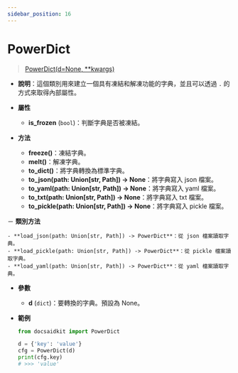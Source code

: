 ```yaml
---
sidebar_position: 16
---
```


# PowerDict

>[PowerDict(d=None, **kwargs)](https://github.com/DocsaidLab/DocsaidKit/blob/012540eebaebb2718987dd3ec0f7dcf40f403caa/docsaidkit/utils/powerdict.py#L10)

- **說明**：這個類別用來建立一個具有凍結和解凍功能的字典，並且可以透過 `.` 的方式來取得內部屬性。

- **屬性**

    - **is_frozen** (`bool`)：判斷字典是否被凍結。

- **方法**

    - **freeze()**：凍結字典。
    - **melt()**：解凍字典。
    - **to_dict()**：將字典轉換為標準字典。
    - **to_json(path: Union[str, Path]) -> None**：將字典寫入 json 檔案。
    - **to_yaml(path: Union[str, Path]) -> None**：將字典寫入 yaml 檔案。
    - **to_txt(path: Union[str, Path]) -> None**：將字典寫入 txt 檔案。
    - **to_pickle(path: Union[str, Path]) -> None**：將字典寫入 pickle 檔案。

－ **類別方法**

    - **load_json(path: Union[str, Path]) -> PowerDict**：從 json 檔案讀取字典。
    - **load_pickle(path: Union[str, Path]) -> PowerDict**：從 pickle 檔案讀取字典。
    - **load_yaml(path: Union[str, Path]) -> PowerDict**：從 yaml 檔案讀取字典。

- **參數**
    - **d** (`dict`)：要轉換的字典。預設為 None。

- **範例**

    ```python
    from docsaidkit import PowerDict

    d = {'key': 'value'}
    cfg = PowerDict(d)
    print(cfg.key)
    # >>> 'value'
    ```

